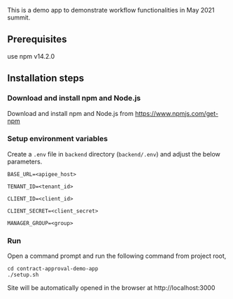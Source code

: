 This is a demo app to demonstrate workflow functionalities in May 2021 summit.  

## Prerequisites
use npm v14.2.0


## Installation steps

### Download and install npm and Node.js

Download and install npm and Node.js from https://www.npmjs.com/get-npm

### Setup environment variables

Create a `.env` file in `backend` directory (`backend/.env`) and adjust the below parameters.

```
BASE_URL=<apigee_host>

TENANT_ID=<tenant_id>

CLIENT_ID=<client_id>

CLIENT_SECRET=<client_secret>

MANAGER_GROUP=<group>
```

### Run

Open a command prompt and run the following command from project root,

```
cd contract-approval-demo-app
./setup.sh
```

Site will be automatically opened in the browser at http://localhost:3000